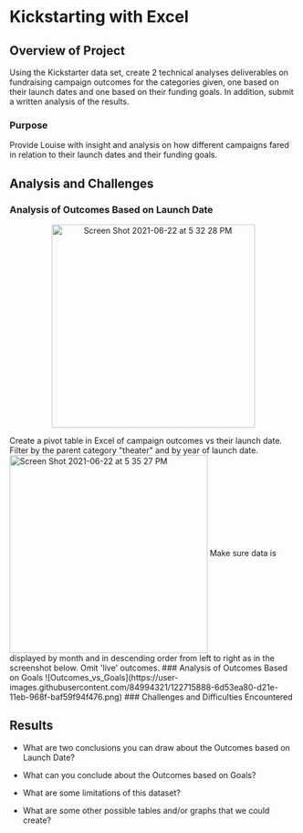 # Kickstarting with Excel

## Overview of Project
Using the Kickstarter data set, create 2 technical analyses deliverables on fundraising campaign outcomes for the categories given, one based on their launch dates and one based on their funding goals.  In addition, submit a written analysis of the results.
### Purpose
Provide Louise with insight and analysis on how different campaigns fared in relation to their launch dates and their funding goals.
## Analysis and Challenges

### Analysis of Outcomes Based on Launch Date
<p align="center">
  <img width="356" alt="Screen Shot 2021-06-22 at 5 32 28 PM" src="https://user-images.githubusercontent.com/84994321/123016603-dbfc8980-d37f-11eb-9afe-9bb9c5dc86e9.png" />
</p>
Create a pivot table in Excel of campaign outcomes vs their launch date. Filter by the parent category "theater" and by year of launch date.

<img align="center" img width="347" alt="Screen Shot 2021-06-22 at 5 35 27 PM" src="https://user-images.githubusercontent.com/84994321/123016818-4281a780-d380-11eb-9376-987fc603833d.png">
Make sure data is displayed by month and in descending order from left to right as in the screenshot below.  Omit 'live' outcomes.
### Analysis of Outcomes Based on Goals
![Outcomes_vs_Goals](https://user-images.githubusercontent.com/84994321/122715888-6d53ea80-d21e-11eb-968f-baf59f94f476.png)
### Challenges and Difficulties Encountered

## Results

- What are two conclusions you can draw about the Outcomes based on Launch Date?

- What can you conclude about the Outcomes based on Goals?

- What are some limitations of this dataset?

- What are some other possible tables and/or graphs that we could create?
